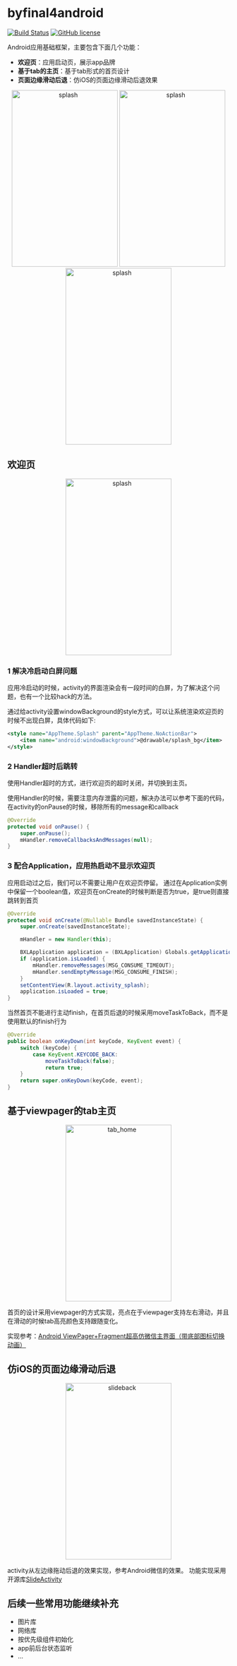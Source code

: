 # byfinal4android

[![Build Status](https://travis-ci.org/vincentlong889/byfinal4android.svg?branch=master)](https://travis-ci.org/vincentlong889/byfinal4android)
[![GitHub license](mit.svg)](https://raw.githubusercontent.com/vincentlong889/byfinal4android/master/LICENSE)

Android应用基础框架，主要包含下面几个功能：

* **欢迎页**：应用启动页，展示app品牌
* **基于tab的主页**：基于tab形式的首页设计
* **页面边缘滑动后退**：仿iOS的页面边缘滑动后退效果

<p align="center">
  <img src="01.gif" alt="splash" height="400" width="240"/>
  <img src="02.gif" alt="splash" height="400" width="240"/>
  <img src="03.gif" alt="splash" height="400" width="240"/>
</p>

## 欢迎页
<p align="center">
  <img src="01.gif" alt="splash" height="400" width="240"/>
</p>

### 1 解决冷启动白屏问题
应用冷启动的时候，activity的界面渲染会有一段时间的白屏，为了解决这个问题，也有一个比较hack的方法。

通过给activity设置windowBackground的style方式，可以让系统渲染欢迎页的时候不出现白屏，具体代码如下:

```xml
<style name="AppTheme.Splash" parent="AppTheme.NoActionBar">
    <item name="android:windowBackground">@drawable/splash_bg</item>
</style>
```

### 2 Handler超时后跳转
使用Handler超时的方式，进行欢迎页的超时关闭，并切换到主页。

使用Handler的时候，需要注意内存泄露的问题，解决办法可以参考下面的代码，在activity的onPause的时候，移除所有的message和callback

```java
@Override
protected void onPause() {
    super.onPause();
    mHandler.removeCallbacksAndMessages(null);
}
```

### 3 配合Application，应用热启动不显示欢迎页
应用启动过之后，我们可以不需要让用户在欢迎页停留。
通过在Application实例中保留一个boolean值，欢迎页在onCreate的时候判断是否为true，是true则直接跳转到首页

```java
@Override
protected void onCreate(@Nullable Bundle savedInstanceState) {
    super.onCreate(savedInstanceState);

    mHandler = new Handler(this);

    BXLApplication application = (BXLApplication) Globals.getApplication();
    if (application.isLoaded) {
        mHandler.removeMessages(MSG_CONSUME_TIMEOUT);
        mHandler.sendEmptyMessage(MSG_CONSUME_FINISH);
    }
    setContentView(R.layout.activity_splash);
    application.isLoaded = true;
}
```

当然首页不能进行主动finish，在首页后退的时候采用moveTaskToBack，而不是使用默认的finish行为

```java
@Override
public boolean onKeyDown(int keyCode, KeyEvent event) {
    switch (keyCode) {
        case KeyEvent.KEYCODE_BACK:
            moveTaskToBack(false);
            return true;
    }
    return super.onKeyDown(keyCode, event);
}
```

## 基于viewpager的tab主页
<p align="center">
  <img src="02.gif" alt="tab_home" height="400" width="240"/>
</p>

首页的设计采用viewpager的方式实现，亮点在于viewpager支持左右滑动，并且在滑动的时候tab高亮颜色支持跟随变化。

实现参考：[Android ViewPager+Fragment超高仿微信主界面（带底部图标切换动画）](http://blog.csdn.net/shenyuanqing/article/details/49464767)

## 仿iOS的页面边缘滑动后退
<p align="center">
  <img src="03.gif" alt="slideback" height="400" width="240"/>
</p>

activity从左边缘拖动后退的效果实现，参考Android微信的效果。
功能实现采用开源库[SlideActivity](https://github.com/chenjishi/SlideActivity)

## 后续一些常用功能继续补充

* 图片库
* 网络库
* 按优先级组件初始化
* app前后台状态监听
* ...

